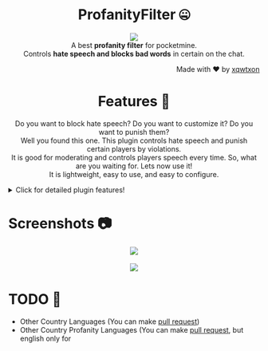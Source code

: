 <h1 align=center>ProfanityFilter 🤐</h1>
<p align=center>
<img src="https://github.com/xqwtxon/ProfanityFilter/blob/main/ProfanityFilter.png" align="center" size="100"><br>
A best <b>profanity filter</b> for pocketmine.<br>Controls <b>hate speech and blocks bad words</b> in certain on the chat.</p>
<p align=right>Made with ❤ by <a href="https://github.com/xqwtxon">xqwtxon</a></p>


<h1 align=center>Features 🎈</h1>
<p align="center">
Do you want to block hate speech? Do you want to customize it? Do you want to punish them?<br>
Well you found this one. This plugin controls hate speech and punish certain players by violations.<br>
It is good for moderating and controls players speech every time. So, what are you waiting for. Lets now use it!<br>
It is lightweight, easy to use, and easy to configure.
</p>
<details>
	<summary>Click for detailed plugin features!</summary>
	
- [x] UI (FormAPI)<br>
- [x] Profanity Command.<br>
- [x] Profanity Filter Types!<br>
- [x] Custom Languages!<br>
- [x] Easy to configure.<br>
- [x] PluginAPI ([Wiki](https://github.com/xqwtxon/ProfanityFilter/wiki))
	
</details>

<h1>Screenshots 📷</h1>
<p align=center>
<img src="https://github.com/xqwtxon/ProfanityFilter/blob/main/assets/chat-filter.jpg" align="center"><br><br>
<img src="https://github.com/xqwtxon/ProfanityFilter/blob/main/assets/punish-from-player.jpg" align="center">
</p>


<h1>TODO 🎯</h1>
<p align=left>
		<ul>
		<li>Other Country Languages (You can make <a href="https://github.com/xqwtxon/ProfanityFilter/pulls">pull request</a>)</li>
		<li>Other Country Profanity Languages (You can make <a href="https://github.com/xqwtxon/ProfanityFilter/pulls">pull request</a>, but english only for <a href="https://githu
